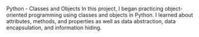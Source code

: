 Python - Classes and Objects
In this project, I began practicing object-oriented programming using classes and objects in Python. I learned about attributes, methods, and properties as well as data abstraction, data encapsulation, and information hiding.